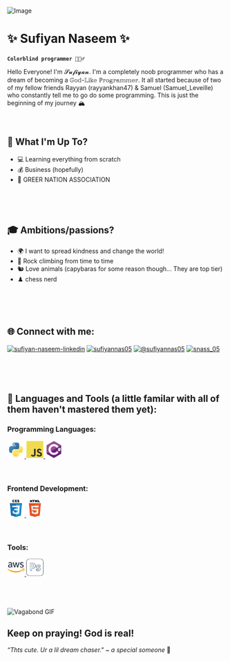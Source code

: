 ![Image](https://github.com/user-attachments/assets/716d7774-20c0-4261-80b4-4f171073380e)

# ✨ Sufiyan Naseem ✨

**`Colorblind programmer 🤷🏽‍♂️`**

  Hello Everyone! I'm 𝓢𝓾𝓯𝓲𝔂𝓪𝓷. I'm a completely noob programmer who has a dream of becoming a 𝔾𝕠𝕕-𝕃𝕚𝕜𝕖 ℙ𝕣𝕠𝕘𝕣𝕒𝕞𝕞𝕖𝕣. It all started because of two of my fellow friends Rayyan (rayyankhan47) & Samuel (Samuel_Leveille) who constantly tell me to go do some programming. This is just the beginning of my journey 🏔
<br>
<br>
<br>

## 🚀 What I'm Up To?
 
 - 💻 Learning everything from scratch
 - 💰 Business (hopefully)
 - 🏢 GREER NATION ASSOCIATION 
<br>
<br>
<br>

## 🎓 Ambitions/passions?

- 🌍 I want to spread kindness and change the world!
- 🧗 Rock climbing from time to time
- 🐿️ Love animals (capybaras for some reason though... They are top tier)
- ♟️ chess nerd
<br>
<br>
<br>

## 🌐 Connect with me:

<a href="http://www.linkedin.com/in/sufiyan-naseem-880527323" target="_blank"> <img align="center" src="https://raw.githubusercontent.com/rahuldkjain/github-profile-readme-generator/master/src/images/icons/Social/linked-in-alt.svg" alt="sufiyan-naseem-linkedin" height="30" width="40" /></a>
<a href="https://dev.to/sufiyannas05" target="blank"><img align="center" src="https://raw.githubusercontent.com/rahuldkjain/github-profile-readme-generator/master/src/images/icons/Social/devto.svg" alt="sufiyannas05" height="30" width="40" /></a>
<a href="https://medium.com/@sufiyannas05" target="blank"><img align="center" src="https://raw.githubusercontent.com/rahuldkjain/github-profile-readme-generator/master/src/images/icons/Social/medium.svg" alt="@sufiyannas05" height="30" width="40" /></a>
<a href="https://instagram.com/snass_05" target="blank"><img align="center" src="https://raw.githubusercontent.com/rahuldkjain/github-profile-readme-generator/master/src/images/icons/Social/instagram.svg" alt="snass_05" height="30" width="40" /></a>

<br>
<br>
<br>


## 🧰 Languages and Tools (a little familar with all of them haven't mastered them yet):

<h3 align="left">Programming Languages:</h3>
<p align="left"> 
  <a href="https://www.python.org" target="_blank" rel="noreferrer"> <img src="https://raw.githubusercontent.com/devicons/devicon/master/icons/python/python-original.svg" alt="python" width="40" height="40"/> </a> 
    <a href="https://developer.mozilla.org/en-US/docs/Web/JavaScript" target="_blank" rel="noreferrer"> <img src="https://raw.githubusercontent.com/devicons/devicon/master/icons/javascript/javascript-original.svg" alt="javascript" width="40" height="40"/> </a>
    <a href="https://www.w3schools.com/cs/" target="_blank" rel="noreferrer"> <img src="https://raw.githubusercontent.com/devicons/devicon/master/icons/csharp/csharp-original.svg" alt="csharp" width="40" height="40"/> </a> 

<br>
<br>
<br>

<h3 align="left">Frontend Development:</h3>
   <a href="https://www.w3schools.com/css/" target="_blank" rel="noreferrer"> <img src="https://raw.githubusercontent.com/devicons/devicon/master/icons/css3/css3-original-wordmark.svg" alt="css3" width="40" height="40"/> </a> 
  <a href="https://www.w3.org/html/" target="_blank" rel="noreferrer"> <img src="https://raw.githubusercontent.com/devicons/devicon/master/icons/html5/html5-original-wordmark.svg" alt="html5" width="40" height="40"/> </a> 

<br>
<br>
<br>
    
 <h3 align="left">Tools:</h3> 
  <a href="https://aws.amazon.com" target="_blank" rel="noreferrer"> <img src="https://raw.githubusercontent.com/devicons/devicon/master/icons/amazonwebservices/amazonwebservices-original-wordmark.svg" alt="aws" width="40" height="40"/> </a>  
  <a href="https://www.photoshop.com/en" target="_blank" rel="noreferrer"> <img src="https://raw.githubusercontent.com/devicons/devicon/master/icons/photoshop/photoshop-line.svg" alt="photoshop" width="40" height="40"/> </a> </p>
  

<br />

#


![Vagabond GIF](https://media1.tenor.com/m/amcmum0mwucAAAAd/vagabond.gif)

## Keep on praying! God is real!

*“Thts cute. Ur a lil dream chaser." ~ a special someone* 🌅 

